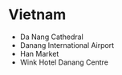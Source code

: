 # Vietnam
* Da Nang Cathedral
* Danang International Airport
* Han Market
* Wink Hotel Danang Centre
